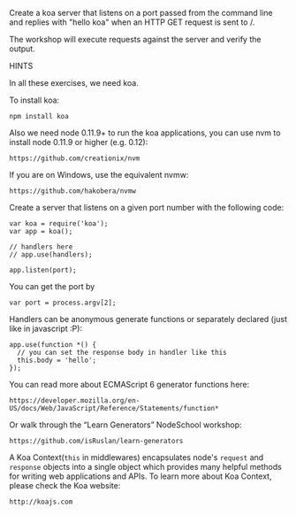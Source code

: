 Create a koa server that listens on a port passed from the command line and replies with "hello koa" when an HTTP GET request is sent to /.

The workshop will execute requests against the server and verify the output.

HINTS

In all these exercises, we need koa.

To install koa:

```
npm install koa
```

Also we need node 0.11.9+ to run the koa applications, you can use nvm to install node 0.11.9 or higher (e.g. 0.12):

```
https://github.com/creationix/nvm
```

If you are on Windows, use the equivalent nvmw:

```
https://github.com/hakobera/nvmw
```

Create a server that listens on a given port number with the following code:

```
var koa = require('koa');
var app = koa();

// handlers here
// app.use(handlers);

app.listen(port);
```

You can get the port by

```
var port = process.argv[2];
```

Handlers can be anonymous generate functions or separately declared (just like in javascript :P):

```
app.use(function *() {
  // you can set the response body in handler like this
  this.body = 'hello';
});
```

You can read more about ECMAScript 6 generator functions here:

```
https://developer.mozilla.org/en-US/docs/Web/JavaScript/Reference/Statements/function*
```

Or walk through the “Learn Generators” NodeSchool workshop:

```
https://github.com/isRuslan/learn-generators
```

A Koa Context(`this` in middlewares) encapsulates node's `request` and `response` objects into a single object which provides many helpful methods for writing web applications and APIs. To learn more about Koa Context, please check the Koa website:

```
http://koajs.com
```
